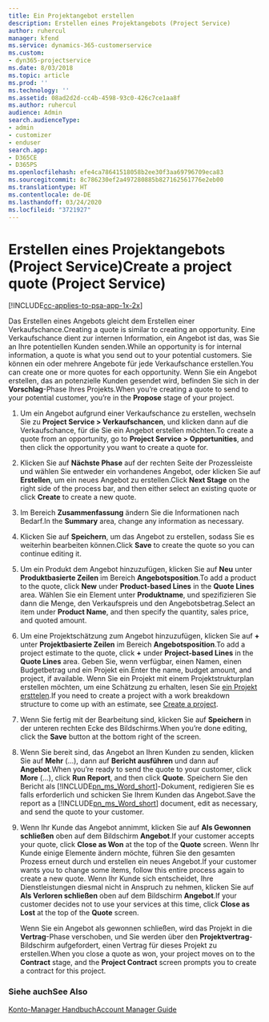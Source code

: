 ```yaml
---
title: Ein Projektangebot erstellen
description: Erstellen eines Projektangebots (Project Service)
author: ruhercul
manager: kfend
ms.service: dynamics-365-customerservice
ms.custom:
- dyn365-projectservice
ms.date: 8/03/2018
ms.topic: article
ms.prod: ''
ms.technology: ''
ms.assetid: 08ad2d2d-cc4b-4598-93c0-426c7ce1aa8f
ms.author: ruhercul
audience: Admin
search.audienceType:
- admin
- customizer
- enduser
search.app:
- D365CE
- D365PS
ms.openlocfilehash: efe4ca78641518058b2ee30f3aa69796709eca83
ms.sourcegitcommit: 8c786230ef2a497280885b827162561776e2eb00
ms.translationtype: HT
ms.contentlocale: de-DE
ms.lasthandoff: 03/24/2020
ms.locfileid: "3721927"
---
```

# <a name="create-a-project-quote-project-service"></a><span data-ttu-id="85b48-103">Erstellen eines Projektangebots (Project Service)</span><span class="sxs-lookup"><span data-stu-id="85b48-103">Create a project quote (Project Service)</span></span>

[!INCLUDE[cc-applies-to-psa-app-1x-2x](../includes/cc-applies-to-psa-app-1x-2x.md)]

<span data-ttu-id="85b48-104">Das Erstellen eines Angebots gleicht dem Erstellen einer Verkaufschance.</span><span class="sxs-lookup"><span data-stu-id="85b48-104">Creating a quote is similar to creating an opportunity.</span></span> <span data-ttu-id="85b48-105">Eine Verkaufschance dient zur internen Information, ein Angebot ist das, was Sie an Ihre potentiellen Kunden senden.</span><span class="sxs-lookup"><span data-stu-id="85b48-105">While an opportunity is for internal information, a quote is what you send out to your potential customers.</span></span> <span data-ttu-id="85b48-106">Sie können ein oder mehrere Angebote für jede Verkaufschance erstellen.</span><span class="sxs-lookup"><span data-stu-id="85b48-106">You can create one or more quotes for each opportunity.</span></span> <span data-ttu-id="85b48-107">Wenn Sie ein Angebot erstellen, das an potenzielle Kunden gesendet wird, befinden Sie sich in der **Vorschlag**-Phase Ihres Projekts.</span><span class="sxs-lookup"><span data-stu-id="85b48-107">When you’re creating a quote to send to your potential customer, you’re in the **Propose** stage of your project.</span></span>  
  
1. <span data-ttu-id="85b48-108">Um ein Angebot aufgrund einer Verkaufschance zu erstellen, wechseln Sie zu **Project Service > Verkaufschancen**, und klicken dann auf die Verkaufschance, für die Sie ein Angebot erstellen möchten.</span><span class="sxs-lookup"><span data-stu-id="85b48-108">To create a quote from an opportunity, go to **Project Service > Opportunities**, and then click the opportunity you want to create a quote for.</span></span>  
  
2. <span data-ttu-id="85b48-109">Klicken Sie auf **Nächste Phase** auf der rechten Seite der Prozessleiste und wählen Sie entweder ein vorhandenes Angebot, oder klicken Sie auf **Erstellen**, um ein neues Angebot zu erstellen.</span><span class="sxs-lookup"><span data-stu-id="85b48-109">Click **Next Stage** on the right side of the process bar, and then either select an existing quote or click **Create** to create a new quote.</span></span>  
  
3. <span data-ttu-id="85b48-110">Im Bereich **Zusammenfassung** ändern Sie die Informationen nach Bedarf.</span><span class="sxs-lookup"><span data-stu-id="85b48-110">In the **Summary** area, change any information as necessary.</span></span>  
  
4. <span data-ttu-id="85b48-111">Klicken Sie auf **Speichern**, um das Angebot zu erstellen, sodass Sie es weiterhin bearbeiten können.</span><span class="sxs-lookup"><span data-stu-id="85b48-111">Click **Save** to create the quote so you can continue editing it.</span></span>  
  
5. <span data-ttu-id="85b48-112">Um ein Produkt dem Angebot hinzuzufügen, klicken Sie auf **Neu** unter **Produktbasierte Zeilen** im Bereich **Angebotsposition**.</span><span class="sxs-lookup"><span data-stu-id="85b48-112">To add a product to the quote, click **New** under **Product-based Lines** in the **Quote Lines** area.</span></span> <span data-ttu-id="85b48-113">Wählen Sie ein Element unter **Produktname**, und spezifizieren Sie dann die Menge, den Verkaufspreis und den Angebotsbetrag.</span><span class="sxs-lookup"><span data-stu-id="85b48-113">Select an item under **Product Name**, and then specify the quantity, sales price, and quoted amount.</span></span>  
  
6. <span data-ttu-id="85b48-114">Um eine Projektschätzung zum Angebot hinzuzufügen, klicken Sie auf **+** unter **Projektbasierte Zeilen** im Bereich **Angebotsposition**.</span><span class="sxs-lookup"><span data-stu-id="85b48-114">To add a project estimate to the quote, click **+** under **Project-based Lines** in the **Quote Lines** area.</span></span> <span data-ttu-id="85b48-115">Geben Sie, wenn verfügbar, einen Namen, einen Budgetbetrag und ein Projekt ein.</span><span class="sxs-lookup"><span data-stu-id="85b48-115">Enter the name, budget amount, and project, if available.</span></span> <span data-ttu-id="85b48-116">Wenn Sie ein Projekt mit einem Projektstrukturplan erstellen möchten, um eine Schätzung zu erhalten, lesen Sie [ein Projekt ersttelen](../project-service/create-project.md).</span><span class="sxs-lookup"><span data-stu-id="85b48-116">If you need to create a project with a work breakdown structure to come up with an estimate, see [Create a project](../project-service/create-project.md).</span></span>  
  
7. <span data-ttu-id="85b48-117">Wenn Sie fertig mit der Bearbeitung sind, klicken Sie auf **Speichern** in der unteren rechten Ecke des Bildschirms.</span><span class="sxs-lookup"><span data-stu-id="85b48-117">When you’re done editing, click the **Save** button at the bottom right of the screen.</span></span>  
  
8. <span data-ttu-id="85b48-118">Wenn Sie bereit sind, das Angebot an Ihren Kunden zu senden, klicken Sie auf **Mehr** (…), dann auf **Bericht ausführen** und dann auf **Angebot**.</span><span class="sxs-lookup"><span data-stu-id="85b48-118">When you’re ready to send the quote to your customer, click **More** (…), click **Run Report**, and then click **Quote**.</span></span> <span data-ttu-id="85b48-119">Speichern Sie den Bericht als [!INCLUDE[pn_ms_Word_short](../includes/pn-ms-word-short.md)]-Dokument, redigieren Sie es falls erforderlich und schicken Sie Ihrem Kunden das Angebot.</span><span class="sxs-lookup"><span data-stu-id="85b48-119">Save the report as a [!INCLUDE[pn_ms_Word_short](../includes/pn-ms-word-short.md)] document, edit as necessary, and send the quote to your customer.</span></span>  
  
9. <span data-ttu-id="85b48-120">Wenn Ihr Kunde das Angebot annimmt, klicken Sie auf **Als Gewonnen schließen** oben auf dem Bildschirm **Angebot**.</span><span class="sxs-lookup"><span data-stu-id="85b48-120">If your customer accepts your quote, click **Close as Won** at the top of the **Quote** screen.</span></span> <span data-ttu-id="85b48-121">Wenn Ihr Kunde einige Elemente ändern möchte, führen Sie den gesamten Prozess erneut durch und erstellen ein neues Angebot.</span><span class="sxs-lookup"><span data-stu-id="85b48-121">If your customer wants you to change some items, follow this entire process again to create a new quote.</span></span> <span data-ttu-id="85b48-122">Wenn Ihr Kunde sich entscheidet, Ihre Dienstleistungen diesmal nicht in Anspruch zu nehmen, klicken Sie auf **Als Verloren schließen** oben auf dem Bildschirm **Angebot**.</span><span class="sxs-lookup"><span data-stu-id="85b48-122">If your customer decides not to use your services at this time, click **Close as Lost** at the top of the **Quote** screen.</span></span>  
  
   <span data-ttu-id="85b48-123">Wenn Sie ein Angebot als gewonnen schließen, wird das Projekt in die **Vertrag**-Phase verschoben, und Sie werden über den **Projektvertrag**-Bildschirm aufgefordert, einen Vertrag für dieses Projekt zu erstellen.</span><span class="sxs-lookup"><span data-stu-id="85b48-123">When you close a quote as won, your project moves on to the **Contract** stage, and the **Project Contract** screen prompts you to create a contract for this project.</span></span>  
  
### <a name="see-also"></a><span data-ttu-id="85b48-124">Siehe auch</span><span class="sxs-lookup"><span data-stu-id="85b48-124">See Also</span></span>  
 [<span data-ttu-id="85b48-125">Konto-Manager Handbuch</span><span class="sxs-lookup"><span data-stu-id="85b48-125">Account Manager Guide</span></span>](../project-service/account-manager-guide.md)

